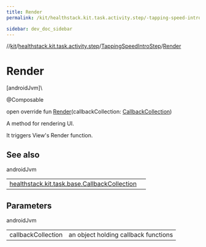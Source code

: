 ```yaml
---
title: Render
permalink: /kit/healthstack.kit.task.activity.step/-tapping-speed-intro-step/-render.html

sidebar: dev_doc_sidebar
---
```

//[kit](../../../kit.html)/[healthstack.kit.task.activity.step](../index.html)/[TappingSpeedIntroStep](index.html)/[Render](-render.html)



# Render



[androidJvm]\




@Composable



open override fun [Render](-render.html)(callbackCollection: [CallbackCollection](../../healthstack.kit.task.base/-callback-collection/index.html))



A method for rendering UI.



It triggers View's Render function.



## See also


androidJvm

| | |
|---|---|
| [healthstack.kit.task.base.CallbackCollection](../../healthstack.kit.task.base/-callback-collection/index.html) |  |



## Parameters


androidJvm

| | |
|---|---|
| callbackCollection | an object holding callback functions |




